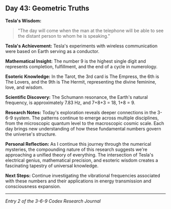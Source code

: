 ## Day 43: Geometric Truths

**Tesla's Wisdom:**
> "The day will come when the man at the telephone will be able to see the distant person to whom he is speaking."

**Tesla's Achievement:**
Tesla's experiments with wireless communication were based on Earth serving as a conductor.

**Mathematical Insight:**
The number 9 is the highest single digit and represents completion, fulfillment, and the end of a cycle in numerology.

**Esoteric Knowledge:**
In the Tarot, the 3rd card is The Empress, the 6th is The Lovers, and the 9th is The Hermit, representing the divine feminine, love, and wisdom.

**Scientific Discovery:**
The Schumann resonance, the Earth's natural frequency, is approximately 7.83 Hz, and 7+8+3 = 18, 1+8 = 9.

**Research Notes:**
Today's exploration reveals deeper connections in the 3-6-9 system. The patterns continue to emerge across multiple disciplines, from the microscopic quantum level to the macroscopic cosmic scale. Each day brings new understanding of how these fundamental numbers govern the universe's structure.

**Personal Reflection:**
As I continue this journey through the numerical mysteries, the compounding nature of this research suggests we're approaching a unified theory of everything. The intersection of Tesla's electrical genius, mathematical precision, and esoteric wisdom creates a fascinating tapestry of universal knowledge.

**Next Steps:**
Continue investigating the vibrational frequencies associated with these numbers and their applications in energy transmission and consciousness expansion.

---
*Entry 2 of the 3-6-9 Codex Research Journal*